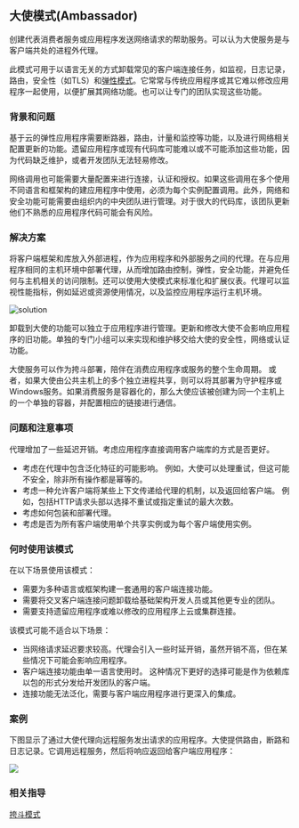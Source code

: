 ## 大使模式(Ambassador)

创建代表消费者服务或应用程序发送网络请求的帮助服务。可以认为大使服务是与客户端共处的进程外代理。

此模式可用于以语言无关的方式卸载常见的客户端连接任务，如监视，日志记录，路由，安全性（如TLS）和[弹性模式](../categories/resiliency.html)。它常常与传统应用程序或其它难以修改应用程序一起使用，以便扩展其网络功能。也可以让专门的团队实现这些功能。


### 背景和问题

基于云的弹性应用程序需要断路器，路由，计量和监控等功能，以及进行网络相关配置更新的功能。遗留应用程序或现有代码库可能难以或不可能添加这些功能，因为代码缺乏维护，或者开发团队无法轻易修改。

网络调用也可能需要大量配置来进行连接，认证和授权。如果这些调用在多个使用不同语言和框架构的建应用程序中使用，必须为每个实例配置调用。此外，网络和安全功能可能需要由组织内的中央团队进行管理。对于很大的代码库，该团队更新他们不熟悉的应用程序代码可能会有风险。

### 解决方案

将客户端框架和库放入外部进程，作为应用程序和外部服务之间的代理。在与应用程序相同的主机环境中部署代理，从而增加路由控制，弹性，安全功能，并避免任何与主机相关的访问限制。还可以使用大使模式来标准化和扩展仪表。代理可以监视性能指标，例如延迟或资源使用情况，以及监控应用程序运行主机环境。

![solution](https://docs.microsoft.com/en-us/azure/architecture/patterns/_images/ambassador.png)

卸载到大使的功能可以独立于应用程序进行管理。更新和修改大使不会影响应用程序的旧功能。单独的专门小组可以来实现和维护移交给大使的安全性，网络或认证功能。

大使服务可以作为挎斗部署，陪伴在消费应用程序或服务的整个生命周期。 或者，如果大使由公共主机上的多个独立进程共享，则可以将其部署为守护程序或Windows服务。如果消费服务是容器化的，那么大使应该被创建为同一个主机上的一个单独的容器，并配置相应的链接进行通信。

### 问题和注意事项

代理增加了一些延迟开销。考虑应用程序直接调用客户端库的方式是否更好。

* 考虑在代理中包含泛化特征的可能影响。 例如，大使可以处理重试，但这可能不安全，除非所有操作都是幂等的。
* 考虑一种允许客户端将某些上下文传递给代理的机制，以及返回给客户端。 例如，包括HTTP请求头部以选择不重试或指定重试的最大次数。
* 考虑如何包装和部署代理。
* 考虑是否为所有客户端使用单个共享实例或为每个客户端使用实例。

### 何时使用该模式

在以下场景使用该模式：

* 需要为多种语言或框架构建一套通用的客户端连接功能。
* 需要将交叉客户端连接问题卸载给基础架构开发人员或其他更专业的团队。
* 需要支持遗留应用程序或难以修改的应用程序上云或集群连接。

该模式可能不适合以下场景：

* 当网络请求延迟要求较高。代理会引入一些时延开销，虽然开销不高，但在某些情况下可能会影响应用程序。
* 客户端连接功能由单一语言使用时。 这种情况下更好的选择可能是作为依赖库以包的形式分发给开发团队的客户端。
* 连接功能无法泛化，需要与客户端应用程序进行更深入的集成。

### 案例

下图显示了通过大使代理向远程服务发出请求的应用程序。大使提供路由，断路和日志记录。它调用远程服务，然后将响应返回给客户端应用程序：

![](https://docs.microsoft.com/en-us/azure/architecture/patterns/_images/ambassador-example.png)

### 相关指导

[挎斗模式]()